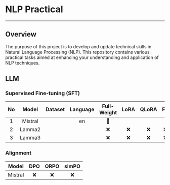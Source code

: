 # NLP Practical

---

## Overview

The purpose of this project is to develop and update technical skills in Natural Language Processing (NLP).
This repository contains various practical tasks aimed at enhancing your understanding and application of NLP
techniques.

## LLM

### Supervised Fine-tuning (SFT)

| No |  Model  | Dataset | Language | Full-Weight | LoRA | QLoRA | FA | Deepspeed |
|:--:|:-------:|:-------:|:--------:|:-----------:|:----:|:-----:|:--:|:---------:|
| 1  | Mistral |         |    en    |     🔄      |      |       |    |           |
| 2  | Lamma2  |         |          |      ❌      |  ❌   |   ❌   | ❌  |     ❌     |
| 3  | Lamma3  |         |          |      ❌      |  ❌   |   ❌   | ❌  |     ❌     |

### Alignment

|  Model  | DPO | ORPO | simPO |
|:-------:|:---:|:----:|:-----:|
| Mistral |  ❌  |  ❌   |   ❌   |





